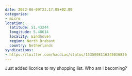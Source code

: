 ```yaml
---
date: 2022-06-09T23:17:08+02:00
categories:
- micro
location:
  latitude: 51.43244
  longitude: 5.48614
  locality: Eindhoven
  region: North Brabant
  country: Netherlands
syndications:
- https://twitter.com/hacdias/status/1535008116345036836
---
```


Just added licorice to my shopping list. Who am I becoming?

